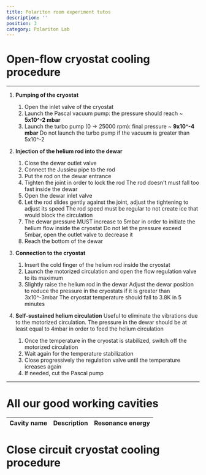 ```yaml
---
title: Polariton room experiment tutos
description: ''
position: 3
category: Polariton Lab
---
```


# Open-flow cryostat cooling procedure

---

1. **Pumping of the cryostat**
    1. Open the inlet valve of the cryostat
    2. Launch the Pascal vacuum pump: the pressure should reach ~ **5x10^-2 mbar**
    3. Launch the turbo pump (0 -> 25000 rpm): final pressure ~ **9x10^-4 mbar**
    <alert type="danger">Do not launch the turbo pump if the vacuum is greater than 5x10^-2</alert>

2. **Injection of the helium rod into the dewar**
    1. Close the dewar outlet valve
    2. Connect the Jussieu pipe to the rod
    3. Put the rod on the dewar entrance
    4. Tighten the joint in order to lock the rod 
        <alert type="danger">The rod doesn't must fall too fast inside the dewar</alert>
    5. Open the dewar inlet valve
    6. Let the rod slides gently against the joint, adjust the tightening to adjust its speed
        <alert type="danger">The rod speed must be regular to not create ice that would block the circulation</alert>
    7. The dewar pressure MUST increase to 5mbar in order to initiate the helium flow inside the cryostat
        <alert type="danger">Do not let the pressure exceed 5mbar, open the outlet valve to decrease it</alert>  
    8. Reach the bottom of the dewar

3. **Connection to the cryostat**
    1. Insert the cold finger of the helium rod inside the cryostat 
    2. Launch the motorized circulation and open the flow regulation valve to its maximum
    3. Slightly raise the helium rod in the dewar
        <alert type="warning">Adjust the dewar position to reduce the pressure in the cryostats if it is greater than 3x10^-3mbar</alert>
    <alert type="success">The cryostat temperature should fall to 3.8K in 5 minutes</alert>

4. **Self-sustained helium circulation**
    <alert type="success">Useful to eliminate the vibrations due to the motorized circulation. The pressure in the dewar should be at least equal to 4mbar in order to feed the helium circulation</alert>
    1. Once the temperature in the cryostat is stabilized, switch off the motorized circulation
    2. Wait again for the temperature stabilization
    3. Close progressively the regulation valve until the temperature icreases again
    4. If needed, cut the Pascal pump
---



# All our good working cavities

| Cavity name | Description | Resonance energy |
| ------ | ----------- | ----------- | 

# Close circuit cryostat cooling procedure

# 

